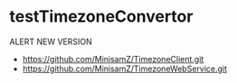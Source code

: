 # testTimezoneConvertor
ALERT NEW VERSION
- https://github.com/MinisamZ/TimezoneClient.git
- https://github.com/MinisamZ/TimezoneWebService.git
